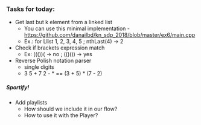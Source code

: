 ### Tasks for today:
- Get last but k element from a linked list
    - You can use this minimal implementation - https://github.com/danailbd/kn_sdp_2018/blob/master/ex6/main.cpp
    - Ex.: for Llist 1, 2, 3, 4, 5 ; nthLast(4) -> 2
- Check if brackets expression match
    - Ex: ((())( -> no ; (()()) -> yes
- Reverse Polish notation parser
    - single digits
    - 3 5 + 7 2 - * == (3 + 5) * (7 - 2)



##### Sportify!
- Add playlists
    - How should we include it in our flow?
    - How to use it with the Player?
